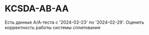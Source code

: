 # KCSDA-AB-AA

Есть данные А/А-теста с '2024-02-23' по '2024-02-29'. Оценить корректность работы системы сплитования
